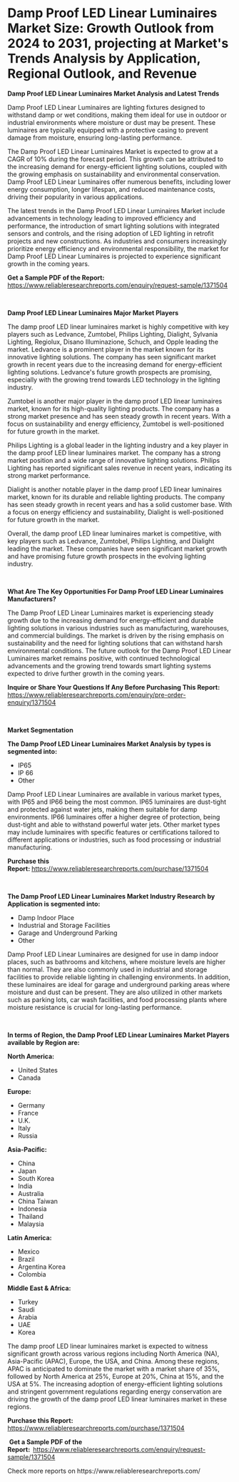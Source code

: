 <p><h1>Damp Proof LED Linear Luminaires Market Size: Growth Outlook from 2024 to 2031, projecting at Market's Trends Analysis by Application, Regional Outlook, and Revenue</h1></p><p><strong>Damp Proof LED Linear Luminaires Market Analysis and Latest Trends</strong></p>
<p><p>Damp Proof LED Linear Luminaires are lighting fixtures designed to withstand damp or wet conditions, making them ideal for use in outdoor or industrial environments where moisture or dust may be present. These luminaires are typically equipped with a protective casing to prevent damage from moisture, ensuring long-lasting performance.</p><p>The Damp Proof LED Linear Luminaires Market is expected to grow at a CAGR of 10% during the forecast period. This growth can be attributed to the increasing demand for energy-efficient lighting solutions, coupled with the growing emphasis on sustainability and environmental conservation. Damp Proof LED Linear Luminaires offer numerous benefits, including lower energy consumption, longer lifespan, and reduced maintenance costs, driving their popularity in various applications.</p><p>The latest trends in the Damp Proof LED Linear Luminaires Market include advancements in technology leading to improved efficiency and performance, the introduction of smart lighting solutions with integrated sensors and controls, and the rising adoption of LED lighting in retrofit projects and new constructions. As industries and consumers increasingly prioritize energy efficiency and environmental responsibility, the market for Damp Proof LED Linear Luminaires is projected to experience significant growth in the coming years.</p></p>
<p><strong>Get a Sample PDF of the Report:&nbsp;</strong> <a href="https://www.reliableresearchreports.com/enquiry/request-sample/1371504">https://www.reliableresearchreports.com/enquiry/request-sample/1371504</a></p>
<p>&nbsp;</p>
<p><strong>Damp Proof LED Linear Luminaires Major Market Players</strong></p>
<p><p>The damp proof LED linear luminaires market is highly competitive with key players such as Ledvance, Zumtobel, Philips Lighting, Dialight, Sylvania Lighting, Regiolux, Disano Illuminazione, Schuch, and Opple leading the market. Ledvance is a prominent player in the market known for its innovative lighting solutions. The company has seen significant market growth in recent years due to the increasing demand for energy-efficient lighting solutions. Ledvance's future growth prospects are promising, especially with the growing trend towards LED technology in the lighting industry.</p><p>Zumtobel is another major player in the damp proof LED linear luminaires market, known for its high-quality lighting products. The company has a strong market presence and has seen steady growth in recent years. With a focus on sustainability and energy efficiency, Zumtobel is well-positioned for future growth in the market.</p><p>Philips Lighting is a global leader in the lighting industry and a key player in the damp proof LED linear luminaires market. The company has a strong market position and a wide range of innovative lighting solutions. Philips Lighting has reported significant sales revenue in recent years, indicating its strong market performance.</p><p>Dialight is another notable player in the damp proof LED linear luminaires market, known for its durable and reliable lighting products. The company has seen steady growth in recent years and has a solid customer base. With a focus on energy efficiency and sustainability, Dialight is well-positioned for future growth in the market.</p><p>Overall, the damp proof LED linear luminaires market is competitive, with key players such as Ledvance, Zumtobel, Philips Lighting, and Dialight leading the market. These companies have seen significant market growth and have promising future growth prospects in the evolving lighting industry.</p></p>
<p>&nbsp;</p>
<p><strong>What Are The Key Opportunities For Damp Proof LED Linear Luminaires Manufacturers?</strong></p>
<p><p>The Damp Proof LED Linear Luminaires market is experiencing steady growth due to the increasing demand for energy-efficient and durable lighting solutions in various industries such as manufacturing, warehouses, and commercial buildings. The market is driven by the rising emphasis on sustainability and the need for lighting solutions that can withstand harsh environmental conditions. The future outlook for the Damp Proof LED Linear Luminaires market remains positive, with continued technological advancements and the growing trend towards smart lighting systems expected to drive further growth in the coming years.</p></p>
<p><strong>Inquire or Share Your Questions If Any Before Purchasing This Report:</strong> <a href="https://www.reliableresearchreports.com/enquiry/pre-order-enquiry/1371504">https://www.reliableresearchreports.com/enquiry/pre-order-enquiry/1371504</a></p>
<p>&nbsp;</p>
<p><strong>Market Segmentation</strong></p>
<p><strong>The Damp Proof LED Linear Luminaires Market Analysis by types is segmented into:</strong></p>
<p><ul><li>IP65</li><li>IP 66</li><li>Other</li></ul></p>
<p><p>Damp Proof LED Linear Luminaires are available in various market types, with IP65 and IP66 being the most common. IP65 luminaires are dust-tight and protected against water jets, making them suitable for damp environments. IP66 luminaires offer a higher degree of protection, being dust-tight and able to withstand powerful water jets. Other market types may include luminaires with specific features or certifications tailored to different applications or industries, such as food processing or industrial manufacturing.</p></p>
<p><strong>Purchase this Report:&nbsp;</strong><a href="https://www.reliableresearchreports.com/purchase/1371504">https://www.reliableresearchreports.com/purchase/1371504</a></p>
<p>&nbsp;</p>
<p><strong>The Damp Proof LED Linear Luminaires Market Industry Research by Application is segmented into:</strong></p>
<p><ul><li>Damp Indoor Place</li><li>Industrial and Storage Facilities</li><li>Garage and Underground Parking</li><li>Other</li></ul></p>
<p><p>Damp Proof LED Linear Luminaires are designed for use in damp indoor places, such as bathrooms and kitchens, where moisture levels are higher than normal. They are also commonly used in industrial and storage facilities to provide reliable lighting in challenging environments. In addition, these luminaires are ideal for garage and underground parking areas where moisture and dust can be present. They are also utilized in other markets such as parking lots, car wash facilities, and food processing plants where moisture resistance is crucial for long-lasting performance.</p></p>
<p>&nbsp;</p>
<p><strong>In terms of Region, the Damp Proof LED Linear Luminaires Market Players available by Region are:</strong></p>
<p>
    <p> <strong> North America: </strong>
        <ul>
            <li>United States</li>
            <li>Canada</li>
        </ul>
        </p> 
    <p> <strong> Europe: </strong>
        <ul>
            <li>Germany</li>
            <li>France</li>
            <li>U.K.</li>
            <li>Italy</li>
            <li>Russia</li>
        </ul>
        </p> 
    <p> <strong> Asia-Pacific: </strong>
        <ul>
            <li>China</li>
            <li>Japan</li>
            <li>South Korea</li>
            <li>India</li>
            <li>Australia</li>
            <li>China Taiwan</li>
            <li>Indonesia</li>
            <li>Thailand</li>
            <li>Malaysia</li>
        </ul>
        </p> 
    <p> <strong> Latin America: </strong>
        <ul>
            <li>Mexico</li>
            <li>Brazil</li>
            <li>Argentina Korea</li>
            <li>Colombia</li>
        </ul>
        </p> 
    <p> <strong> Middle East & Africa: </strong>
        <ul>
            <li>Turkey</li>
            <li>Saudi</li>
            <li>Arabia</li>
            <li>UAE</li>
            <li>Korea</li>
        </ul>
    </p>
    </p>
<p><p>The damp proof LED linear luminaires market is expected to witness significant growth across various regions including North America (NA), Asia-Pacific (APAC), Europe, the USA, and China. Among these regions, APAC is anticipated to dominate the market with a market share of 35%, followed by North America at 25%, Europe at 20%, China at 15%, and the USA at 5%. The increasing adoption of energy-efficient lighting solutions and stringent government regulations regarding energy conservation are driving the growth of the damp proof LED linear luminaires market in these regions.</p></p>
<p><strong>Purchase this Report: </strong><a href="https://www.reliableresearchreports.com/purchase/1371504">https://www.reliableresearchreports.com/purchase/1371504</a></p>
<p>&nbsp;<strong>Get a Sample PDF of the Report:&nbsp;&nbsp;</strong><a href="https://www.reliableresearchreports.com/enquiry/request-sample/1371504">https://www.reliableresearchreports.com/enquiry/request-sample/1371504</a></p>
<p><strong></strong></p>
<p>Check more reports on https://www.reliableresearchreports.com/</p>